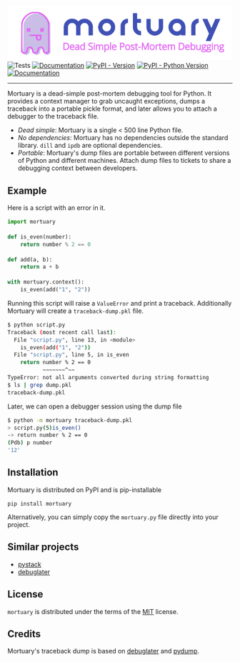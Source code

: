![alt text](https://github.com/truemerrill/mortuary/blob/main/docs/assets/logo-color.png?raw=true)
![Tests](https://github.com/truemerrill/mortuary/actions/workflows/python-test.yml/badge.svg)
[![Documentation](https://github.com/truemerrill/mortuary/actions/workflows/pages-publish.yml/badge.svg)](https://truemerrill.github.io/mortuary/)
[![PyPI - Version](https://img.shields.io/pypi/v/mortuary.svg)](https://pypi.org/project/mortuary)
[![PyPI - Python Version](https://img.shields.io/pypi/pyversions/mortuary.svg)](https://pypi.org/project/mortuary)
[![Documentation](https://img.shields.io/badge/Documentation)](https://truemerrill.github.io/mortuary/)

-----

Mortuary is a dead-simple post-mortem debugging tool for Python.  It provides a
context manager to grab uncaught exceptions, dumps a traceback into a portable
pickle format, and later allows you to attach a debugger to the traceback file.

* _Dead simple_: Mortuary is a single < 500 line Python file.
* _No dependencies_: Mortuary has no dependencies outside the standard library.
  `dill` and `ipdb` are optional dependencies.
* _Portable_: Mortuary's dump files are portable between different versions of
  Python and different machines.  Attach dump files to tickets to share a
  debugging context between developers.

## Example

Here is a script with an error in it.

```python
import mortuary

def is_even(number):
    return number % 2 == 0

def add(a, b):
    return a + b

with mortuary.context():
    is_even(add("1", "2"))

```

Running this script will raise a `ValueError` and print a traceback.
Additionally Mortuary will create a `traceback-dump.pkl` file.

```bash
$ python script.py 
Traceback (most recent call last):
  File "script.py", line 13, in <module>
    is_even(add("1", "2"))
  File "script.py", line 5, in is_even
    return number % 2 == 0
           ~~~~~~~^~~
TypeError: not all arguments converted during string formatting
$ ls | grep dump.pkl
traceback-dump.pkl
```
Later, we can open a debugger session using the dump file

```bash
$ python -m mortuary traceback-dump.pkl
> script.py(5)is_even()
-> return number % 2 == 0
(Pdb) p number
'12'
```

## Installation

Mortuary is distributed on PyPI and is pip-installable

```console
pip install mortuary
```
Alternatively, you can simply copy the `mortuary.py` file directly into your project.

## Similar projects

* [pystack](https://github.com/bloomberg/pystack)
* [debuglater](https://github.com/ploomber/debuglater)

## License

`mortuary` is distributed under the terms of the [MIT](https://spdx.org/licenses/MIT.html) license.

## Credits

Mortuary's traceback dump is based on [debuglater](https://github.com/ploomber/debuglater) and [pydump](https://github.com/elifiner/pydump).
